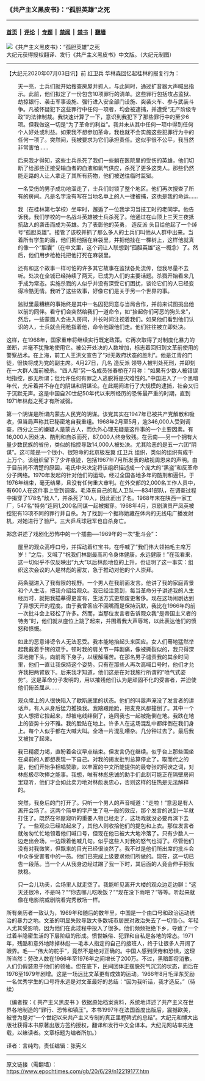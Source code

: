 ### 《共产主义黑皮书》：“孤胆英雄”之死 

---

#### [首页](../../../..?n12219177) &nbsp;|&nbsp; [评论](../../../../../epoch-comment?n12219177) &nbsp;|&nbsp; [专题](../../../../../epoch-special?n12219177) &nbsp;|&nbsp; [禁闻](../../../../../epoch-news?n12219177) &nbsp;|&nbsp; [禁书](../../../../../books?n12219177) &nbsp;|&nbsp; [翻墙](https://github.com/gfw-breaker/nogfw/blob/master/README.md?n12219177)


<div><img alt="《共产主义黑皮书》：“孤胆英雄”之死 " class="attachment-djy_600_400 size-djy_600_400 wp-post-image" src="https://i.epochtimes.com/assets/uploads/2017/12/dcbb5ad1ea37934a168afd29d68d142e-600x400.jpg"/>
<div class="caption">
 大纪元获得授权翻译、发行《共产主义黑皮书》中文版。（大纪元制图）
</div></div><hr/><div class="post_content" id="artbody" itemprop="articleBody">
 <!-- article content begin -->
 <p>
  【大纪元2020年07月03日讯】前
  <ok href="https://www.epochtimes.com/gb/tag/%E7%BA%A2%E5%8D%AB%E5%85%B5.html">
   红卫兵
  </ok>
  华林森回忆起桂林的报复行为：
 </p>
 <p style="padding-left: 30px;">
  天一亮，士兵们就开始搜查房屋并抓人，与此同时，通过扩音器大声喊出指示。此前，他们拟定了一份包含10项罪行的清单。这些罪行包括攻占监狱、劫掠银行、袭击军事设施、强行进入安全部门设施、突袭火车、参与武装斗争。凡被怀疑犯下这些罪行中任何一项者，均会被逮捕，并遭受“无产阶级专政”的法律制裁。我快速计算了一下，意识到我犯下了那些罪行中的至少6项。但我做这一切是“为了革命的利益”。我并未从其中任何一项中得到任何个人好处或利益。如果我不想参加革命，我也就不会实施这些犯罪行为中的任何一项了。突然间，我被要求为它们承担责任。这似乎很不公平，我当然非常害怕……
 </p>
 <p style="padding-left: 30px;">
  后来我才得知，这些士兵杀死了我们一些躺在医院里的受伤的英雄，他们切断了给那些正接受输血者的血液和氧气供应，杀死了更多这类人。那些仍然能走路的人让人拿走了其所有药物，他们被送往临时监狱。
 </p>
 <p style="padding-left: 30px;">
  一名受伤的男子成功地溜走了，士兵们封锁了整个地区。他们再次搜查了所有的房间。凡是名字没有写在当地名单上的人一律被捕，这也是我的命运……
 </p>
 <p style="padding-left: 30px;">
  我（在桂林第七学校）坐牢时，邂逅了一位我学习当技工时的老同学。他告诉我，我们学校的一名战斗英雄被士兵杀死了。他通过在山顶上三天三夜抵抗敌人的袭击而成为英雄。为了表彰他的英勇，
  <ok href="https://www.epochtimes.com/gb/tag/%E9%80%A0%E5%8F%8D%E6%B4%BE.html">
   造反派
  </ok>
  头目给他起了一个绰号“孤胆英雄”。接管了该校并抓了那么多人的士兵们叫他从人群中出来。当着所有学生的面，他们把他捆在麻袋里，并把他挂在一棵树上，这样他就真的像一个“胆囊”（在中文里，这个词让人联想到“孤胆英雄”这一概念）了。然后，他们用步枪枪托把他打死在麻袋里。
 </p>
 <p style="padding-left: 30px;">
  还有和这个故事一样可怕的许多其它故事在监狱各处流传，但我尽量不去听。处决在全城已经持续了两天，已成为人们的主要话题。杀戮开始看来几乎成为常态。实施杀戮的人似乎并没有深受它们困扰，谈论它们的人已经变得冷酷无情。我听了这些故事，好像它们是关于另一个世界的事。
 </p>
 <p style="padding-left: 30px;">
  监狱里最糟糕的事始终是其中一名囚犯同意与当局合作，并前来试图挑出他以前的同伴。看守们会突然给我们一道命令，如“抬起你们可恶的狗头来”，然后，一些蒙面人会进入房间，并长时间注视着我们。如果他们看到他们认识的人，士兵就会用枪指着他，命令他跟他们走。他们往往被立即处决。
 </p>
 <p>
  这样，在1968年，国家重申将继续实行既定政策。它再次取得了对制度化暴力的垄断，并毫不犹豫地使用它。被公开处决的人数增加，标志着回归到文革前使用的警察战术。在上海，前工人王洪文宣告了“对无政府状态的胜利”。他是江青的门徒，很快将成为党的副主席。4月27日，几名
  <ok href="https://www.epochtimes.com/gb/tag/%E9%80%A0%E5%8F%8D%E6%B4%BE.html">
   造反派
  </ok>
  领导人被判处死刑，并即刻在一大群人面前被杀。“四人帮”另一名成员张春桥在7月称：“如果有少数人被错误地指控，那无所谓；但允许任何有罪之人逃脱将是灾难性的。”中国进入了一个黑暗年代，充斥着并不存在的阴谋和阴谋论。在此期间进行了大规模的逮捕，社会又归于沉默无声。这是中国自20世纪50年代以来所经历的恐怖最严重的时期，直到1971年林彪之死才有所减弱。
 </p>
 <p>
  第一个阴谋是所谓内蒙古人民党的阴谋。该党其实在1947年已被共产党解散和吸收，但当局声称其已秘密地自我重组。1968年2月至5月，逾346,000人受到调查，四分之三的嫌疑人是蒙古人，而仇外心理无疑是这件事的一个主要因素。有16,000人因处决、酷刑和自杀而死，87,000人终身致残。在云南──另一个拥有大量少数民族的省份，类似的指控导致14,000人被处决。尤其险恶的是五一六团“阴谋”。这可能是一个很小、很短命的北京极左翼
  <ok href="https://www.epochtimes.com/gb/tag/%E7%BA%A2%E5%8D%AB%E5%85%B5.html">
   红卫兵
  </ok>
  组织，类似的组织有成千上万个。该组织留下了少许痕迹，包括1967年7月所发表的敌视周恩来的声明。由于目前尚不清楚的原因，毛氏中央决定将该组织描述成一个庞大的“黑盗”和反革命分子网络。1970年发起的针对他们的运动，经过全国各地多年的酷刑和逼供，于1976年结束，毫无结果，且没有任何重大审判。在外交部的2,000名工作人员中，有600人在这件事上受到调查。毛泽东自己的私人卫队──8341部队，在调查过程中揭穿了178名“敌人”，并杀死了10人，因此而出了名。1968年末在陕西一家工厂，547名“特务”连同1,200名同谋一起被揭穿。1968年4月，京剧演员严凤英被控犯有13项不同的罪行并自杀。为了找到一个据称她藏在体内的无线电广播发射机，对她进行了验尸。三大乒乓球冠军也自杀身亡。
 </p>
 <p>
  郑念讲述了戏剧化恐怖中的一个插曲──1969年的一次“批斗会”：
 </p>
 <p style="padding-left: 30px;">
  屋里的观众高呼口号，并挥动着红宝书，在呼喊了“我们伟大领袖毛主席万岁！”之后，又喊了“祝我们林副最高司令身体健康，永远健康！”在我看来，这一切似乎不仅反映出“九大”以后林彪地位的上升，也证明了这一事实：组织这次会议的人是林彪的密友，急于推动对他的个人崇拜。
 </p>
 <p style="padding-left: 30px;">
  两条腿进入了我有限的视野。一个男人在我前面发言。他讲了我的家庭背景和个人生活，把我介绍给观众。我已经注意到，每当革命分子讲述我的人生经历时，就把我描摹得更富有，生活方式更颓废更奢侈。现在这场闹剧达到了异想天开的程度。由于我曾答应不回嘴而是保持沉默，我比在1966年的前一次批斗会上轻松了许多。然而，当那位发言者告诉观众我“是帝国主义者的特务”时，他们就从座位上跳了起来，并围着我大声辱骂，以此表达他们的愤怒和愤慨。
 </p>
 <p style="padding-left: 30px;">
  如此的恶意诽谤令人无法忍受。我本能地抬起头来回应。女人们蓦地猛然举起我戴着手铐的双手。顿时我的肩关节一阵剧痛，像被撕裂似的，我只得深深地俯下头，向前弯下身子，以缓解痛苦。在那名男子谴责我的其余时间里，他们一直让我保持这个姿势。只有在那些人再次高喊口号时，他们才允许我把两臂放下。后来我才知道，他们这是在对我施行所谓的“喷气式姿势”。这是革命分子发明的，用以摧残他们认为是顽固不化的受害者，并迫使他们俯首屈从……
 </p>
 <p style="padding-left: 30px;">
  观众席上的人很快陷入了歇斯底里的状态。他们的叫嚣声淹没了发言者的讲话声。有人从身后猛力推搡我。我踉踉跄跄，把麦克风都撞倒了。其中一个女人想把它捡起来，却被电线绊倒了，连同我也一起被拖倒在地。我跌在地上的姿势十分不雅。我的脸贴在地上。许多人在这场混乱中都绊倒在我们身上。每个人似乎都在大喊大叫。全场一片混乱嘈杂。几分钟过去了。最后我又被拉了起来。
 </p>
 <p style="padding-left: 30px;">
  我已精疲力竭，直盼着会议早点结束。但发言仍在继续。似乎台上那些围坐在桌前的人都想表现一下自己。对我的揭发批判总算停止了。取而代之的是，他们开始争相唱赞歌，以丰富的中文所能提供的最夸张的阿谀之词，对林彪极尽吹捧之能事。我想，唯有林彪忠诚的助手们此刻可能正在隔壁房间里窥听，他们才会如此卖力地对林彪表忠心，否则这样的狂热是无法解释的。
 </p>
 <p style="padding-left: 30px;">
  突然，我身后的门打开了。只听一个男人的声音喊道：“走啦！”意思是有人离开会场了。这两个简单的字产生了电一般的效应，那个发言的说到一半就打住了。既然在邻屋窥听的重要人物已经走了，这场戏就没必要再演下去了。一些观众已经站起来了，其他人则收拾他们的提包和上衣。那位发言者就匆匆忙忙地领着他们喊口号，但现在他已被大大地冷落了。只有少数人一边走出会场，一边跟着他喊几句。似乎这些人对我的怒气也消了。尽管他们没有对我微笑，但飘来的目光已经很淡然了。我不过是他们所出席的批斗会中众多受害者中的一员。他们已完成上级要求他们所做的。现在，这一切已告一段落。当一个人从我身边经过蹭了我一下时，其后面的人竟会伸手把我扶稳。
 </p>
 <p style="padding-left: 30px;">
  只一会儿功夫，会场里人就走空了。我能听见离开大楼的观众边走边聊：“这天还很冷，不是吗？”“你去哪儿吃晚饭？”“现在没下雨吧？”等等。听起来就像在电影院或剧院看完秀散场一样。
 </p>
 <p>
  所有亲历者一致认为，1969年和随后的数年里，中国是一个由口号和政治运动统治的暴力之地。文革的明显失败导致大多数城市居民对政治失去了一切信心。年轻人尤其受影响，因为他们在此过程中投入了很多。他们频频拒绝下乡，导致了一个过着半隐密生活的下层阶级的形成。愤世嫉俗、犯罪和自私是各地的常态。1971年，残酷和意外地除掉林彪──毛本人指定的自己的接班人，终于让很多人开阔了眼界。毛──“伟大的舵手”，竟然不是绝对正确的。中国人感到厌倦和恐惧，这理所当然：劳改人数在1966年至1976年之间增长了200万。不过，黑暗即将消散。人们仍假装忠于他们的领袖。但在底下，民间团体正摆脱死气沉沉的状态，而后在1976至1979年剧增。这是一场远比文革更有成效的运动。1966年8月毛泽东奖励一名优秀学生的口号将永远是对文革最好的总结：“因为我听话，我才造反。”（待续）
 </p>
 <p>
  （编者按：《
  <ok href="https://www.epochtimes.com/gb/tag/%E5%85%B1%E4%BA%A7%E4%B8%BB%E4%B9%89%E9%BB%91%E7%9A%AE%E4%B9%A6.html">
   共产主义黑皮书
  </ok>
  》依据原始档案资料，系统地详述了共产主义在世界各地制造的“罪行、恐怖和镇压”。本书1997年在法国首度出版后，震撼欧美，被誉为是对“一个世纪以来共产主义专制的真正里程碑式的总结”。大纪元和博大出版社获得本书原著出版方签约授权，翻译和发行中文全译本。大纪元网站率先连载，以飨读者。文章标题为编者所加。）
 </p>
 <p>
  译者：言纯均，责任编辑：张宪义
 </p>
 <!-- article content end -->
 <div id="below_article_ad">
 </div>
</div>


---

原文链接（需翻墙）：https://www.epochtimes.com/gb/20/6/29/n12219177.htm